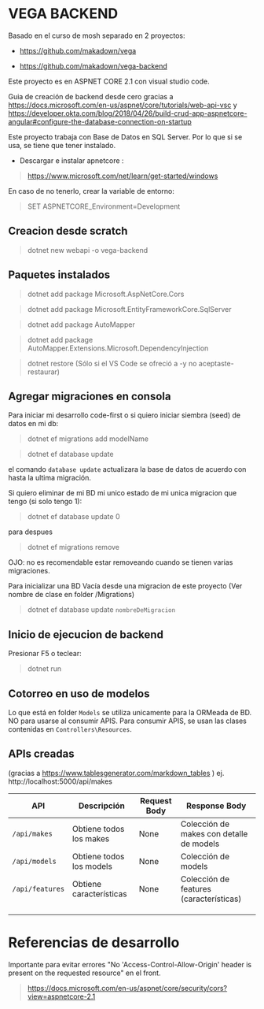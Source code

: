 # VEGA BACKEND

Basado en el curso de mosh separado en 2 proyectos:

- https://github.com/makadown/vega

- https://github.com/makadown/vega-backend


Este proyecto es en ASPNET CORE 2.1 con visual studio code.

Guia de creación de backend desde cero gracias a https://docs.microsoft.com/en-us/aspnet/core/tutorials/web-api-vsc
 y 
https://developer.okta.com/blog/2018/04/26/build-crud-app-aspnetcore-angular#configure-the-database-connection-on-startup

Este proyecto trabaja con Base de Datos en SQL Server. Por lo que si se usa, se tiene que tener instalado.

- Descargar e instalar apnetcore :
> https://www.microsoft.com/net/learn/get-started/windows

En caso de no tenerlo, crear la variable de entorno:
> SET ASPNETCORE_Environment=Development

## Creacion desde scratch

> dotnet new webapi -o vega-backend

## Paquetes instalados

> dotnet add package Microsoft.AspNetCore.Cors

> dotnet add package Microsoft.EntityFrameworkCore.SqlServer

> dotnet add package AutoMapper

> dotnet add package AutoMapper.Extensions.Microsoft.DependencyInjection

> dotnet restore          (Sólo si el VS Code se ofreció a -y no aceptaste- restaurar)


## Agregar migraciones en consola

Para iniciar mi desarrollo code-first o si quiero iniciar siembra (seed) de datos en mi db:

> dotnet ef migrations add modelName

> dotnet ef database update


el comando `database update` actualizara la base de datos de acuerdo con hasta la ultima migración.


Si quiero eliminar de mi BD mi unico estado de mi unica migracion que tengo (si solo tengo 1):

> dotnet ef database update 0

para despues 

> dotnet ef migrations remove

OJO: no es recomendable estar removeando cuando se tienen varias migraciones.


Para inicializar una BD Vacía desde una migracion de este proyecto (Ver nombre de clase en folder /Migrations)

> dotnet ef database update `nombreDeMigracion`

## Inicio de ejecucion de backend

Presionar F5 o teclear:

> dotnet run


## Cotorreo en uso de modelos

Lo que está en folder `Models` se utiliza unicamente para la ORMeada de BD. NO para usarse al consumir APIS. Para consumir APIS, se usan las clases contenidas en `Controllers\Resources`.  


## APIs creadas

(gracias a https://www.tablesgenerator.com/markdown_tables )
ej. 
http://localhost:5000/api/makes

|      API          | Descripción             | Request Body |             Response Body                  |
|-------------------|-------------------------|--------------|------------------------------------------- |
|  `/api/makes`     | Obtiene todos los makes |     None     | Colección de makes con detalle de models   |
|  `/api/models`    | Obtiene todos los models|     None     | Colección de models                        |
|  `/api/features`  | Obtiene características |     None     | Colección de features (características)    |
|                   |                         |              |                                            |
|                   |                         |              |                                            |
|                   |                         |              |                                            |


# Referencias de desarrollo

Importante para evitar errores "No 'Access-Control-Allow-Origin' header is present on the requested resource" en el front.
               
> https://docs.microsoft.com/en-us/aspnet/core/security/cors?view=aspnetcore-2.1










